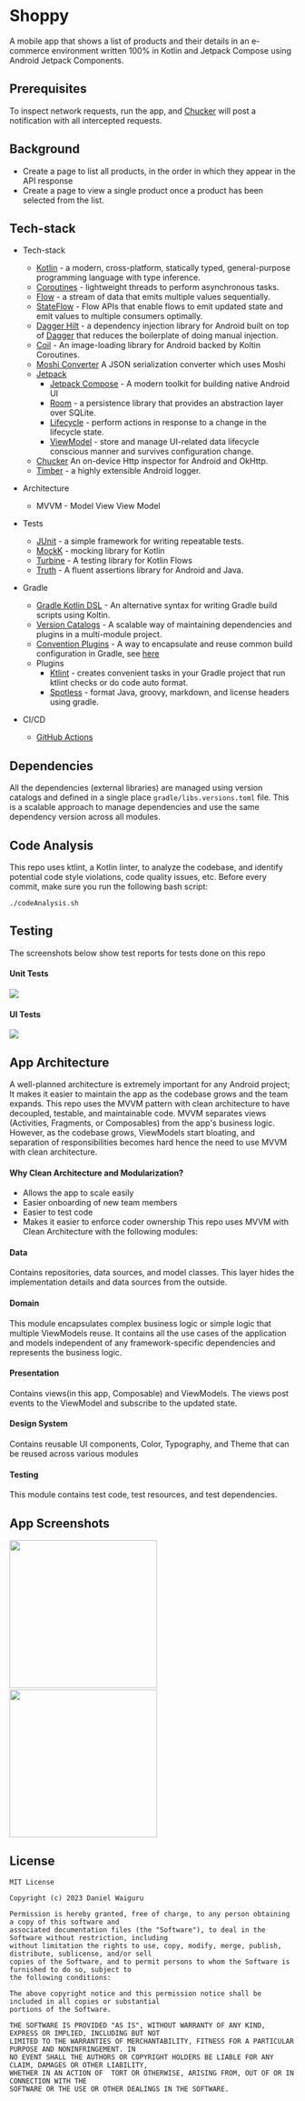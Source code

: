 # Shoppy
A mobile app that shows a list of products and their details in an e-commerce environment  written 100% in Kotlin and Jetpack Compose using Android Jetpack Components.
## Prerequisites
To inspect network requests, run the app, and [Chucker](https://github.com/ChuckerTeam/chucker) will post a notification with all intercepted requests.

## Background
* Create a page to list all products, in the order in which they appear in the API response
* Create a page to view a single product once a product has been selected from the list.

## Tech-stack
* Tech-stack
    * [Kotlin](https://kotlinlang.org/) - a modern, cross-platform, statically typed, general-purpose programming language with type inference.
    * [Coroutines](https://kotlinlang.org/docs/reference/coroutines-overview.html) - lightweight threads to perform asynchronous tasks.
    * [Flow](https://kotlinlang.org/docs/reference/coroutines/flow.html) - a stream of data that emits multiple values sequentially.
    * [StateFlow](https://developer.android.com/kotlin/flow/stateflow-and-sharedflow#:~:text=StateFlow%20is%20a%20state%2Dholder,property%20of%20the%20MutableStateFlow%20class.) - Flow APIs that enable flows to emit updated state and emit values to multiple consumers optimally.
    * [Dagger Hilt](https://dagger.dev/hilt/) - a dependency injection library for Android built on top of [Dagger](https://dagger.dev/) that reduces the boilerplate of doing manual injection.
    * [Coil](https://coil-kt.github.io/coil/) - An image-loading library for Android backed by Koltin Coroutines.
    * [Moshi Converter](https://github.com/square/retrofit/blob/master/retrofit-converters/moshi/README.md) A JSON serialization converter which uses Moshi
    * [Jetpack](https://developer.android.com/jetpack)
        * [Jetpack Compose](https://developer.android.com/jetpack/compose) - A modern toolkit for building native Android UI
        * [Room](https://developer.android.com/topic/libraries/architecture/room) - a persistence library that provides an abstraction layer over SQLite.
        * [Lifecycle](https://developer.android.com/topic/libraries/architecture/lifecycle) - perform actions in response to a change in the lifecycle state.
        * [ViewModel](https://developer.android.com/topic/libraries/architecture/viewmodel) - store and manage UI-related data lifecycle conscious manner and survives configuration change.
    * [Chucker](https://github.com/ChuckerTeam/chucker) An on-device Http inspector for Android and OkHttp.
    * [Timber](https://github.com/JakeWharton/timber) - a highly extensible Android logger.

* Architecture
    * MVVM - Model View View Model
* Tests
    * [JUnit](https://junit.org/junit4/) - a simple framework for writing repeatable tests.
    * [MockK](https://github.com/mockk) - mocking library for Kotlin
    * [Turbine](https://github.com/cashapp/turbine) - A testing library for Kotlin Flows
    * [Truth](https://github.com/agoda-com/Kakao) - A fluent assertions library for Android and Java.
* Gradle
    * [Gradle Kotlin DSL](https://docs.gradle.org/current/userguide/kotlin_dsl.html) - An alternative syntax for writing Gradle build scripts using Koltin.
    * [Version Catalogs](https://developer.android.com/build/migrate-to-catalogs) - A scalable way of maintaining dependencies and plugins in a multi-module project.
    * [Convention Plugins](https://docs.gradle.org/current/samples/sample_convention_plugins.html) - A way to encapsulate and reuse common build configuration in Gradle, see [here](https://github.com/daniel-waiguru/Tourist-News/tree/main/build-logic/convention/src/main/java)
    * Plugins
        * [Ktlint](https://github.com/JLLeitschuh/ktlint-gradle) - creates convenient tasks in your Gradle project that run ktlint checks or do code auto format.
        * [Spotless](https://github.com/diffplug/spotless) - format Java, groovy, markdown, and license headers using gradle.
* CI/CD
    * [GitHub Actions](https://github.com/features/actions)
 
## Dependencies

All the dependencies (external libraries) are managed using version catalogs and defined in a single place `gradle/libs.versions.toml` file. This is a scalable approach to manage dependencies and use the same dependency version across all modules.

## Code Analysis
This repo uses ktlint, a Kotlin linter, to analyze the codebase, and identify potential code style violations, code quality issues, etc.
Before every commit, make sure you run the following bash script:

```shell script
./codeAnalysis.sh
```

## Testing
The screenshots below show test reports for tests done on this repo

#### Unit Tests
<img src="/screenshots/unit_tests.png"/>

#### UI Tests
<img src="/screenshots/ui_tests.png"/>

## App Architecture
A well-planned architecture is extremely important for any Android project; It makes it easier to maintain the app as the codebase grows and the team expands. This repo uses the MVVM pattern with clean architecture to have decoupled, testable, and maintainable code.
MVVM separates views (Activities, Fragments, or Composables) from the app's business logic. However, as the codebase grows, ViewModels start bloating, and separation of responsibilities becomes hard hence the need to use MVVM with clean architecture. 
#### Why Clean Architecture and Modularization?
  * Allows the app to scale easily
  * Easier onboarding of new team members
  * Easier to test code
  * Makes it easier to enforce coder ownership
This repo uses MVVM with Clean Architecture with the following modules:
#### Data
Contains repositories, data sources, and model classes. This layer hides the implementation details and data sources from the outside.
#### Domain
This module encapsulates complex business logic or simple logic that multiple ViewModels reuse. It contains all the use cases of the application and models independent of any framework-specific dependencies and represents the business logic.
#### Presentation
Contains views(in this app, Composable) and ViewModels. The views post events to the ViewModel and subscribe to the updated state.
#### Design System
Contains reusable UI components, Color, Typography, and Theme that can be reused across various modules 
#### Testing
This module contains test code, test resources, and test dependencies.

## App Screenshots
<img src="/screenshots/products_screen.png" width="260"/>&emsp;<img src="/screenshots/product_info_screen.png" width="260"/>

## License
```
MIT License

Copyright (c) 2023 Daniel Waiguru

Permission is hereby granted, free of charge, to any person obtaining a copy of this software and
associated documentation files (the "Software"), to deal in the Software without restriction, including
without limitation the rights to use, copy, modify, merge, publish, distribute, sublicense, and/or sell
copies of the Software, and to permit persons to whom the Software is furnished to do so, subject to
the following conditions:

The above copyright notice and this permission notice shall be included in all copies or substantial
portions of the Software.

THE SOFTWARE IS PROVIDED "AS IS", WITHOUT WARRANTY OF ANY KIND, EXPRESS OR IMPLIED, INCLUDING BUT NOT
LIMITED TO THE WARRANTIES OF MERCHANTABILITY, FITNESS FOR A PARTICULAR PURPOSE AND NONINFRINGEMENT. IN
NO EVENT SHALL THE AUTHORS OR COPYRIGHT HOLDERS BE LIABLE FOR ANY CLAIM, DAMAGES OR OTHER LIABILITY,
WHETHER IN AN ACTION OF  TORT OR OTHERWISE, ARISING FROM, OUT OF OR IN CONNECTION WITH THE
SOFTWARE OR THE USE OR OTHER DEALINGS IN THE SOFTWARE.
```
